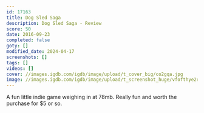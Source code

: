 ```yaml
---
id: 17163
title: Dog Sled Saga
description: Dog Sled Saga - Review
score: 50
date: 2016-09-23
completed: false
goty: []
modified_date: 2024-04-17
screenshots: []
tags: []
videos: []
cover: //images.igdb.com/igdb/image/upload/t_cover_big/co2gqa.jpg
image: //images.igdb.com/igdb/image/upload/t_screenshot_huge/vfofthye2rqgzcmlxr8n.jpg
---
```

A fun little indie game weighing in at 78mb. Really fun and worth the purchase for $5 or so.